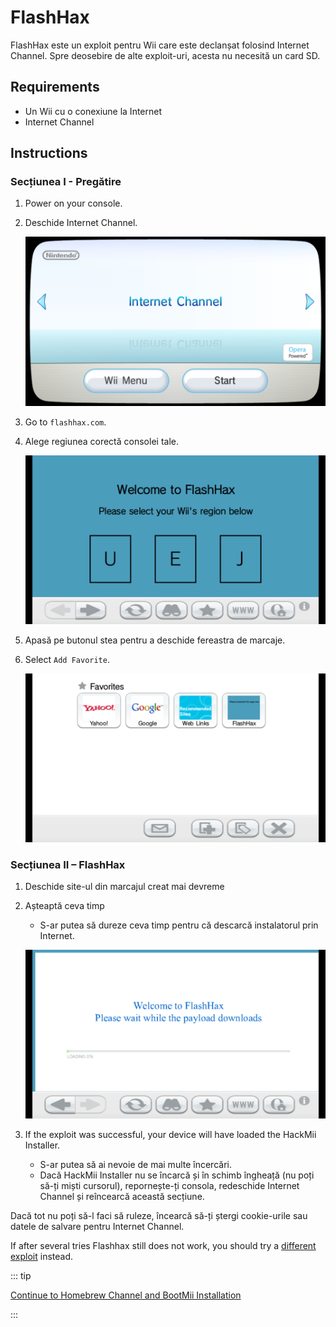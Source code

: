 # FlashHax

FlashHax este un exploit pentru Wii care este declanșat folosind Internet Channel. Spre deosebire de alte exploit-uri, acesta nu necesită un card SD.

## Requirements

- Un Wii cu o conexiune la Internet
- Internet Channel

## Instructions

### Secțiunea I - Pregătire

1. Power on your console.

2. Deschide Internet Channel.

    ![](/images/exploits/flashhax/internet-channel-start.png)

3. Go to `flashhax.com`.

4. Alege regiunea corectă consolei tale.

    ![](/images/exploits/flashhax/select-region.png)

5. Apasă pe butonul stea pentru a deschide fereastra de marcaje.

6. Select `Add Favorite`.

    ![](/images/exploits/flashhax/bookmark-page.png)

### Secțiunea II – FlashHax

1. Deschide site-ul din marcajul creat mai devreme

2. Așteaptă ceva timp

    - S-ar putea să dureze ceva timp pentru că descarcă instalatorul prin Internet.

    ![](/images/exploits/flashhax/wait-for-download.png)

3. If the exploit was successful, your device will have loaded the HackMii Installer.
    - S-ar putea să ai nevoie de mai multe încercări.
    - Dacă HackMii Installer nu se încarcă și în schimb îngheață (nu poți să-ți miști cursorul), repornește-ți consola, redeschide Internet Channel și reîncearcă această secțiune.

Dacă tot nu poți să-l faci să ruleze, încearcă să-ți ștergi cookie-urile sau datele de salvare pentru Internet Channel.

If after several tries Flashhax still does not work, you should try a [different exploit](get-started) instead.

::: tip

[Continue to Homebrew Channel and BootMii Installation](hbc)

:::
